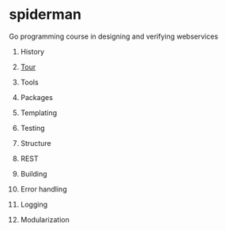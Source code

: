 # spiderman

Go programming course in designing and verifying webservices

1. History
1. [Tour](https://tour.golang.org/)
1. Tools
1. Packages
1. Templating
1. Testing

1. Structure
1. REST
1. Building
1. Error handling
1. Logging
1. Modularization
